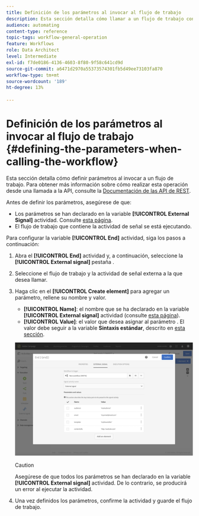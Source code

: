 ```yaml
---
title: Definición de los parámetros al invocar al flujo de trabajo
description: Esta sección detalla cómo llamar a un flujo de trabajo con parámetros externos.
audience: automating
content-type: reference
topic-tags: workflow-general-operation
feature: Workflows
role: Data Architect
level: Intermediate
exl-id: f7de0186-4136-4603-8f80-9f58c641cd9d
source-git-commit: a6471d2970a55373574301fb5d49ee73103fa870
workflow-type: tm+mt
source-wordcount: '189'
ht-degree: 13%

---
```


# Definición de los parámetros al invocar al flujo de trabajo {#defining-the-parameters-when-calling-the-workflow}

Esta sección detalla cómo definir parámetros al invocar a un flujo de trabajo. Para obtener más información sobre cómo realizar esta operación desde una llamada a la API, consulte la [Documentación de las API de REST](../../api/using/triggering-a-signal-activity.md).

Antes de definir los parámetros, asegúrese de que:

* Los parámetros se han declarado en la variable **[!UICONTROL External Signal]** actividad. Consulte [esta página](../../automating/using/declaring-parameters-external-signal.md).
* El flujo de trabajo que contiene la actividad de señal se está ejecutando.

Para configurar la variable **[!UICONTROL End]** actividad, siga los pasos a continuación:

1. Abra el **[!UICONTROL End]** actividad y, a continuación, seleccione la **[!UICONTROL External signal]** pestaña .
1. Seleccione el flujo de trabajo y la actividad de señal externa a la que desea llamar.
1. Haga clic en el **[!UICONTROL Create element]** para agregar un parámetro, rellene su nombre y valor.

   * **[!UICONTROL Name]**: el nombre que se ha declarado en la variable **[!UICONTROL External signal]** actividad (consulte [esta página](../../automating/using/declaring-parameters-external-signal.md)).
   * **[!UICONTROL Value]**: el valor que desea asignar al parámetro . El valor debe seguir a la variable **Sintaxis estándar**, descrito en [esta sección](../../automating/using/advanced-expression-editing.md#standard-syntax).

   ![](assets/extsignal_definingparameters_2.png)

   >[!CAUTION]
   >
   >Asegúrese de que todos los parámetros se han declarado en la variable **[!UICONTROL External signal]** actividad. De lo contrario, se producirá un error al ejecutar la actividad.

1. Una vez definidos los parámetros, confirme la actividad y guarde el flujo de trabajo.
